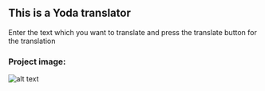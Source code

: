 ## This is a Yoda translator

Enter the text which you want to translate and press the translate button for the translation

### Project image:
![alt text](https://omgate.netlify.app/images/mark-7-screenshot.png)
